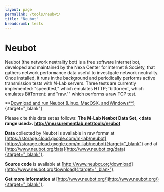 ```yaml
---
layout: page
permalink: /tools/neubot/
title: "Neubot"
breadcrumb: tests
---
```


# Neubot

Neubot (the network neutrality bot) is a free software Internet bot, developed and maintained by the Nexa Center for Internet & Society, that gathers network performance data useful to investigate network neutrality. Once installed, it runs in the background and periodically performs active transmission tests with M-Lab servers. Three tests are currently implemented: "speedtest," which emulates HTTP; "bittorrent, which emulates BitTorrent; and "raw,"" which performs a raw TCP test.

**[Download and run Neubot (Linux, MacOSX, and Windows**)](http://www.neubot.org/neubot-install-guide){:target="_blank"}

Please cite this data set as follows: **The M-Lab Neubot Data Set, &lt;date range used&gt;. http://measurementlab.net/tools/neubot**

**Data** collected by Neubot is available in raw format at [https://storage.cloud.google.com/m-lab/neubot](https://storage.cloud.google.com/m-lab/neubot){:target="_blank"} and at [http://www.neubot.org/data](http://www.neubot.org/data){:target="_blank"}.

**Source code** is available at [http://www.neubot.org/download](http://www.neubot.org/download){:target="_blank"}.

**Get more information** at [http://www.neubot.org/](http://www.neubot.org/){:target="_blank"}.